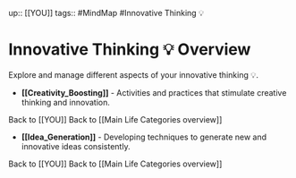 up:: [[YOU]]
tags:: #MindMap #Innovative Thinking 💡

# Innovative Thinking 💡 Overview

Explore and manage different aspects of your innovative thinking 💡.

- **[[Creativity_Boosting]]** - Activities and practices that stimulate creative thinking and innovation.

Back to [[YOU]]
Back to [[Main Life Categories overview]]
- **[[Idea_Generation]]** - Developing techniques to generate new and innovative ideas consistently.

Back to [[YOU]]
Back to [[Main Life Categories overview]]
